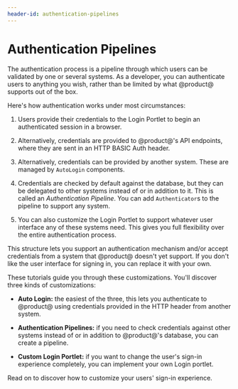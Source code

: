 ```yaml
---
header-id: authentication-pipelines
---
```


# Authentication Pipelines

The authentication process is a pipeline through which users can be validated by
one or several systems. As a developer, you can authenticate users to anything
you wish, rather than be limited by what @product@ supports out of the box. 

Here's how authentication works under most circumstances: 

1.  Users provide their credentials to the Login Portlet to begin an
    authenticated session in a browser. 

2.  Alternatively, credentials are provided to @product@'s API endpoints, where
    they are sent in an HTTP BASIC Auth header. 

3.  Alternatively, credentials can be provided by another system. These are
    managed by `AutoLogin` components. 

4.  Credentials are checked by default against the database, but they can be
    delegated to other systems instead of or in addition to it. This is called
    an *Authentication Pipeline*. You can add `Authenticator`s to the pipeline 
    to support any system. 

5.  You can also customize the Login Portlet to support whatever user interface
    any of these systems need. This gives you full flexibility over the entire
    authentication process. 

This structure lets you support an authentication mechanism and/or accept
credentials from a system that @product@ doesn't yet support. If you don't like
the user interface for signing in, you can replace it with your own. 

These tutorials guide you through these customizations. You'll discover three
kinds of customizations: 

- **Auto Login:** the easiest of the three, this lets you authenticate to @product@ 
  using credentials provided in the HTTP header from another system. 

- **Authentication Pipelines:** if you need to check credentials against other
  systems instead of or in addition to @product@'s database, you can create a
  pipeline. 

- **Custom Login Portlet:** if you want to change the user's sign-in experience
  completely, you can implement your own Login portlet. 

Read on to discover how to customize your users' sign-in experience. 

